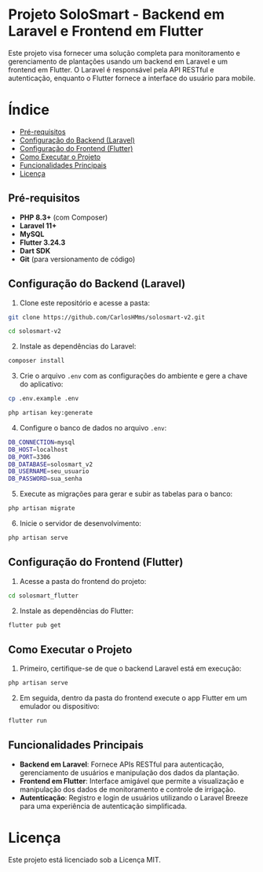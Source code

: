# Projeto SoloSmart - Backend em Laravel e Frontend em Flutter

Este projeto visa fornecer uma solução completa para monitoramento e gerenciamento de plantações usando um backend em Laravel e um frontend em Flutter. O Laravel é responsável pela API RESTful e autenticação, enquanto o Flutter fornece a interface do usuário para mobile.


# Índice
- [Pré-requisitos](#pré-requisitos)
- [Configuração do Backend (Laravel)](#configuração-do-backend-laravel)
- [Configuração do Frontend (Flutter)](#configuração-do-frontend-flutter)
- [Como Executar o Projeto](#como-executar-o-projeto)
- [Funcionalidades Principais](#funcionalidades-principais)
-  [Licença](#licença)

## Pré-requisitos

- **PHP 8.3+** (com Composer)
-  **Laravel 11+**
-  **MySQL**
- **Flutter 3.24.3**
- **Dart SDK**
- **Git** (para versionamento de código)

## Configuração do Backend (Laravel)

1. Clone este repositório e acesse a pasta:
```bash
git clone https://github.com/CarlosHMms/solosmart-v2.git
```
```bash
cd solosmart-v2
```
2. Instale as dependências do Laravel:
```bash
composer install
```
3. Crie o arquivo `.env` com as configurações do ambiente e gere a chave do aplicativo:
```bash
cp .env.example .env
```
```bash
php artisan key:generate
```
4. Configure o banco de dados no arquivo `.env`:
```bash
DB_CONNECTION=mysql 
DB_HOST=localhost 
DB_PORT=3306 
DB_DATABASE=solosmart_v2 
DB_USERNAME=seu_usuario 
DB_PASSWORD=sua_senha
```
5. Execute as migrações para gerar e subir as tabelas para o banco:
```bash
php artisan migrate
```
6. Inicie o servidor de desenvolvimento:
```bash
php artisan serve
```

## Configuração do Frontend (Flutter)

1.  Acesse a pasta do frontend do projeto:
```bash
cd solosmart_flutter
```
2.  Instale as dependências do Flutter:
```bash
flutter pub get
```
## Como Executar o Projeto

1. Primeiro, certifique-se de que o backend Laravel está em execução:
```bash
php artisan serve
```
2. Em seguida, dentro da pasta do frontend execute o app Flutter em um emulador ou dispositivo:
```bash
flutter run
```

## Funcionalidades Principais

- **Backend em Laravel**: Fornece APIs RESTful para autenticação, gerenciamento de usuários e manipulação dos dados da plantação.
- **Frontend em Flutter**: Interface amigável que permite a visualização e manipulação dos dados de monitoramento e controle de irrigação.
- **Autenticação**: Registro e login de usuários utilizando o Laravel Breeze para uma experiência de autenticação simplificada.


# Licença

Este projeto está licenciado sob a Licença MIT.
